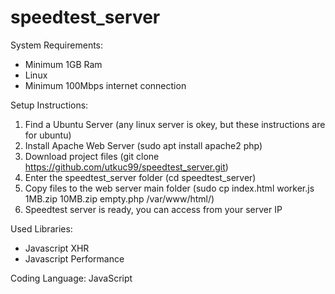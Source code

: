 # speedtest_server

System Requirements:
* Minimum 1GB Ram
* Linux
* Minimum 100Mbps internet connection

Setup Instructions:
1) Find a Ubuntu Server (any linux server is okey, but these instructions are for ubuntu)
2) Install Apache Web Server (sudo apt install apache2 php)
3) Download project files (git clone https://github.com/utkuc99/speedtest_server.git)
4) Enter the speedtest_server folder (cd speedtest_server)
5) Copy files to the web server main folder (sudo cp index.html worker.js 1MB.zip 10MB.zip empty.php /var/www/html/)
6) Speedtest server is ready, you can access from your server IP

Used Libraries:
* Javascript XHR
* Javascript Performance

Coding Language: JavaScript
